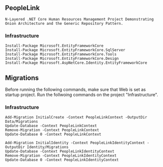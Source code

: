 ## PeopleLink
	N-Layered .NET Core Human Resources Management Project Demonstrating Onion Architecture and the Generic Repository Pattern.

### Infrastructure
```
Install-Package Microsoft.EntityFrameworkCore
Install-Package Microsoft.EntityFrameworkCore.SqlServer
Install-Package Microsoft.EntityFrameworkCore.Tools
Install-Package Microsoft.EntityFrameworkCore.Design
Install-Package Microsoft.AspNetCore.Identity.EntityFrameworkCore
```

## Migrations
Before running the following commands, make sure that Web is set as startup project. Run the follwoing commands on the project "Infrastructure".

### Infrastructure
```
Add-Migration InitialCreate -Context PeopleLinkContext -OutputDir Data/Migrations
Update-Database -Context PeopleLinkContext
Remove-Migration -Context PeopleLinkContext
Update-Database 0 -Context PeopleLinkContext

Add-Migration InitialIdentity -Context PeopleLinkIdentityContext -OutputDir Identity/Migrations
Update-Database -Context PeopleLinkIdentityContext
Remove-Migration -Context PeopleLinkIdentityContext
Update-Database 0 -Context PeopleLinkIdentityContext




```
